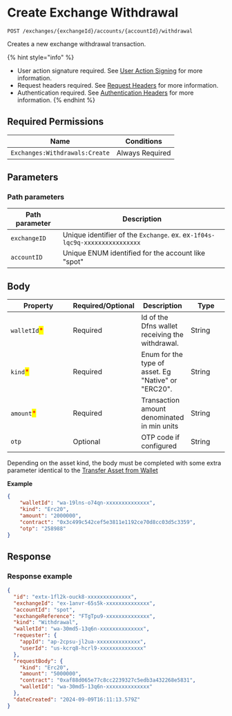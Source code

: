 # Create Exchange Withdrawal

`POST /exchanges/{exchangeId}/accounts/{accountId}/withdrawal`

Creates a new exchange withdrawal transaction.

{% hint style="info" %}
* User action signature required. See [User Action Signing](../../../api-docs/authentication/user-action-signing/) for more information.
* Request headers required. See [Request Headers](../../../getting-started/request-headers.md) for more information.
* Authentication required. See [Authentication Headers](../../../getting-started/request-headers.md#authentication-headers) for more information.
{% endhint %}

## Required Permissions

| Name                           | Conditions      |
| ------------------------------ | --------------- |
| `Exchanges:Withdrawals:Create` | Always Required |

## Parameters <a href="#parameters.1" id="parameters.1"></a>

### Path parameters <a href="#path-parameters" id="path-parameters"></a>

| Path parameter | Description                                                                |
| -------------- | -------------------------------------------------------------------------- |
| `exchangeID`   | Unique identifier of the `Exchange`. ex. ex`-1f04s-lqc9q-xxxxxxxxxxxxxxxx` |
| `accountID`    | Unique ENUM identified for the account like "spot"                         |

## Body <a href="#request-body" id="request-body"></a>

<table><thead><tr><th width="147">Property</th><th width="123">Required/Optional</th><th>Description</th><th width="80">Type</th></tr></thead><tbody><tr><td><code>walletId</code><mark style="color:red;">*</mark></td><td>Required</td><td>Id of the Dfns wallet receiving the withdrawal.</td><td>String</td></tr><tr><td><code>kind</code><mark style="color:red;">*</mark></td><td>Required</td><td>Enum for the type of asset. Eg "Native" or "ERC20".</td><td>String</td></tr><tr><td><code>amount</code><mark style="color:red;">*</mark></td><td>Required</td><td>Transaction amount denominated in min units</td><td>String</td></tr><tr><td><code>otp</code></td><td>Optional</td><td>OTP code if configured</td><td>String</td></tr></tbody></table>

Depending on the asset kind, the body must be completed with some extra parameter identical to the [Transfer Asset from Wallet](../../../api-docs/wallets/transfer-asset-from-wallet.md)

**Example**

```json
{
    "walletId": "wa-19lns-o74qn-xxxxxxxxxxxxxx",
    "kind": "Erc20",
    "amount": "2000000",
    "contract": "0x3c499c542cef5e3811e1192ce70d8cc03d5c3359",
    "otp": "258988"
}
```

## Response <a href="#response" id="response"></a>

### Response example <a href="#response-example" id="response-example"></a>

```json
{
  "id": "extx-1fl2k-ouck8-xxxxxxxxxxxxxx",
  "exchangeId": "ex-1anvr-65s5k-xxxxxxxxxxxxxx",
  "accountId": "spot",
  "exchangeReference": "FTgTpu9-xxxxxxxxxxxxxx",
  "kind": "Withdrawal",
  "walletId": "wa-30md5-13q6n-xxxxxxxxxxxxxx",
  "requester": {
    "appId": "ap-2cpsu-jl2ua-xxxxxxxxxxxxxx",
    "userId": "us-kcrq8-hcrl9-xxxxxxxxxxxxxx"
  },
  "requestBody": {
    "kind": "Erc20",
    "amount": "5000000",
    "contract": "0xaf88d065e77c8cc2239327c5edb3a432268e5831",
    "walletId": "wa-30md5-13q6n-xxxxxxxxxxxxxx"
  },
  "dateCreated": "2024-09-09T16:11:13.579Z"
}
```
